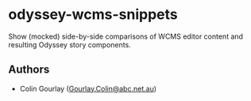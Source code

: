 # odyssey-wcms-snippets

Show (mocked) side-by-side comparisons of WCMS editor content and resulting Odyssey story components.

## Authors

- Colin Gourlay ([Gourlay.Colin@abc.net.au](mailto:Gourlay.Colin@abc.net.au))

